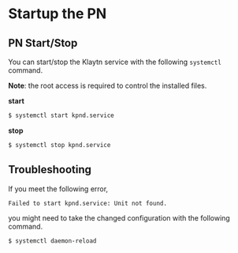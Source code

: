 # Startup the PN

## PN Start/Stop <a id="cn-start-stop-status"></a>

You can start/stop the Klaytn service with the following `systemctl` command.

**Note**: the root access is required to control the installed files.

**start**

```bash
$ systemctl start kpnd.service

```

**stop**

```bash
$ systemctl stop kpnd.service

```

## Troubleshooting

If you meet the following error,

```bash
Failed to start kpnd.service: Unit not found.
```

you might need to take the changed configuration with the following command.

```bash
$ systemctl daemon-reload
```

[  
](https://docs.klaytn.com/node/cc/installation/rpm/cnrpminstall)

